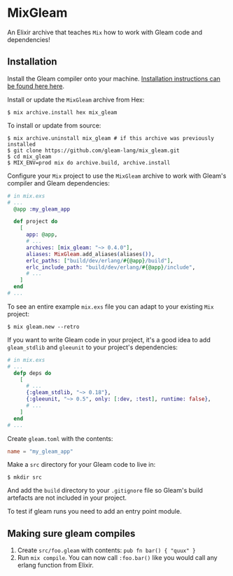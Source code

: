 # MixGleam

An Elixir archive that teaches `Mix` how to work with Gleam code and
dependencies!

## Installation

Install the Gleam compiler onto your machine. [Installation instructions can
be found here here](https://gleam.run/getting-started/installing-gleam.html).

Install or update the `MixGleam` archive from Hex:

```shell
$ mix archive.install hex mix_gleam
```

To install or update from source:

```shell
$ mix archive.uninstall mix_gleam # if this archive was previously installed
$ git clone https://github.com/gleam-lang/mix_gleam.git
$ cd mix_gleam
$ MIX_ENV=prod mix do archive.build, archive.install
```

Configure your `Mix` project to use the `MixGleam` archive to work with Gleam's
compiler and Gleam dependencies:

```elixir
# in mix.exs
# ...
  @app :my_gleam_app

  def project do
    [
      app: @app,
      # ...
      archives: [mix_gleam: "~> 0.4.0"],
      aliases: MixGleam.add_aliases(aliases()),
      erlc_paths: ["build/dev/erlang/#{@app}/build"],
      erlc_include_path: "build/dev/erlang/#{@app}/include",
      # ...
    ]
  end
# ...
```

To see an entire example `mix.exs` file you can adapt to your existing `Mix`
project:

```shell
$ mix gleam.new --retro
```

If you want to write Gleam code in your project, it's a good idea to add
`gleam_stdlib` and `gleeunit` to your project's dependencies:

```elixir
# in mix.exs
# ...
  defp deps do
    [
      # ...
      {:gleam_stdlib, "~> 0.18"},
      {:gleeunit, "~> 0.5", only: [:dev, :test], runtime: false},
      # ...
    ]
  end
# ...
```

Create `gleam.toml` with the contents:

```toml
name = "my_gleam_app"
```

Make a `src` directory for your Gleam code to live in:

```shell
$ mkdir src
```

And add the `build` directory to your `.gitignore` file so Gleam's build
artefacts are not included in your project.

To test if gleam runs you need to add an entry point module.

## Making sure gleam compiles

1. Create `src/foo.gleam` with contents: `pub fn bar() { "quux" }`
2. Run `mix compile`. You can now call `:foo.bar()` like you would call any erlang function from Elixir.
